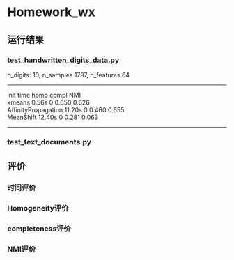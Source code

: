 # Homework_wx
## 运行结果  

### test_handwritten_digits_data.py  
n_digits: 10, 	 n_samples 1797, 	 n_features 64  
__________________________________________________________________________________
init	  	          time    	homo	    compl	    NMI  
kmeans            	0.56s	      0 	    0.650	    0.626  
AffinityPropagation	11.20s    	0	      0.460	    0.655  
MeanShift	          12.40s    	0	      0.281   	0.063  

----  



### test_text_documents.py  


## 评价
### 时间评价

### Homogeneity评价

### completeness评价

### NMI评价
